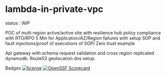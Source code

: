 # lambda-in-private-vpc

status : WIP

POC of multi region active/active site with resilience hub policy compliance with RTO/RPO 5 Min for Application/AZ/Region failures with setup SOP and fault injections(proof of executions of SOP)
Zero trust example

Api gateway with schema request validation and cross region replicated dynamodb. Route53 geolocation  dns setup.

Badges
[![license](https://img.shields.io/github/license/Hack23/lambda-in-private-vpc.svg)]([https://github.com/Hack23/lambda-in-private-vpc](https://github.com/Hack23/lambda-in-private-vpc)/raw/master/LICENSE.md)
[![OpenSSF Scorecard](https://api.securityscorecards.dev/projects/github.com/Hack23/lambda-in-private-vpc/badge)](https://api.securityscorecards.dev/projects/github.com/Hack23/lambda-in-private-vpc)
